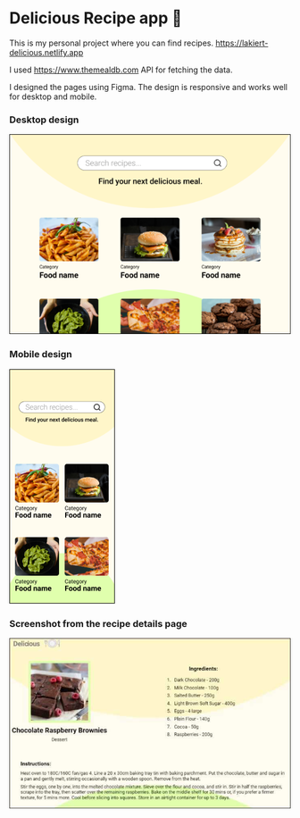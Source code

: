 # Delicious Recipe app 🍝

This is my personal project where you can find recipes. https://lakiert-delicious.netlify.app

I used https://www.themealdb.com API for fetching the data.


I designed the pages using Figma. The design is responsive and works well for desktop and mobile.



### Desktop design
![design of desktop version made in Figma](https://github.com/lakiert/recipe_app/blob/main/src/img/delicious-design-desktop.png)



### Mobile design
![design of mobile version made in Figma](https://github.com/lakiert/recipe_app/blob/main/src/img/delicious-design-mobile.png)



### Screenshot from the recipe details page
![screenshot from the recipe details page](https://github.com/lakiert/recipe_app/blob/main/src/img/screenshot.jpg)
